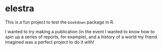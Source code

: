 # elestra

This is a fun project to test the `bookdown` package in R. 

I wanted to try making a publication (in the event I wanted to know how to spin up a series of reports, for example), and a history of a world my friend imagined was a perfect project to do it with!
